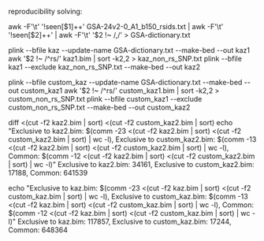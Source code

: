 reproducibility solving:

awk -F'\t' '!seen[$1]++' GSA-24v2-0_A1_b150_rsids.txt | awk -F'\t' '!seen[$2]++' | awk -F'\t' '$2 !~ /,/' > GSA-dictionary.txt

plink --bfile kaz --update-name GSA-dictionary.txt --make-bed --out kaz1
awk '$2 !~ /^rs/' kaz1.bim | sort -k2,2 > kaz_non_rs_SNP.txt
plink --bfile kaz1 --exclude kaz_non_rs_SNP.txt --make-bed --out kaz2

plink --bfile custom_kaz --update-name GSA-dictionary.txt --make-bed --out custom_kaz1
awk '$2 !~ /^rs/' custom_kaz1.bim | sort -k2,2 > custom_non_rs_SNP.txt
plink --bfile custom_kaz1 --exclude custom_non_rs_SNP.txt --make-bed --out custom_kaz2

diff <(cut -f2  kaz2.bim | sort) <(cut -f2  custom_kaz2.bim | sort)
echo "Exclusive to kaz2.bim: $(comm -23 <(cut -f2 kaz2.bim | sort) <(cut -f2 custom_kaz2.bim | sort) | wc -l), Exclusive to custom_kaz2.bim: $(comm -13 <(cut -f2 kaz2.bim | sort) <(cut -f2 custom_kaz2.bim | sort) | wc -l), Common: $(comm -12 <(cut -f2 kaz2.bim | sort) <(cut -f2 custom_kaz2.bim | sort) | wc -l)"
Exclusive to kaz2.bim: 34161, Exclusive to custom_kaz2.bim: 17188, Common: 641539

echo "Exclusive to kaz.bim: $(comm -23 <(cut -f2 kaz.bim | sort) <(cut -f2 custom_kaz.bim | sort) | wc -l), Exclusive to custom_kaz.bim: $(comm -13 <(cut -f2 kaz.bim | sort) <(cut -f2 custom_kaz.bim | sort) | wc -l), Common: $(comm -12 <(cut -f2 kaz.bim | sort) <(cut -f2 custom_kaz.bim | sort) | wc -l)"
Exclusive to kaz.bim: 117857, Exclusive to custom_kaz.bim: 17244, Common: 648364
